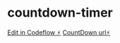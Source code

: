 # countdown-timer

[Edit in Codeflow ⚡️](https://stackblitz.com/~/github.com/IgenRahul/countdown-timer)
[CountDown url⚡️](https://igenrahul.github.io/countdown-timer/)
